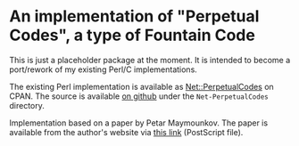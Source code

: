# An implementation of "Perpetual Codes", a type of Fountain Code

This is just a placeholder package at the moment. It is intended to
become a port/rework of my existing Perl/C implementations.

The existing Perl implementation is available as
[Net::PerpetualCodes](https://metacpan.org/pod/Net::PerpetualCodes) on
CPAN. The source is available [on
github](https://github.com/declanmalone/gnetraid) under the
`Net-PerpetualCodes` directory.

Implementation based on a paper by Petar Maymounkov. The paper is
available from the author's website via [this
link](https://pdos.csail.mit.edu/~petar/papers/maymounkov-perpetual.ps)
(PostScript file).
